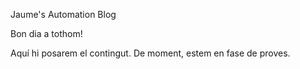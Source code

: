 Jaume's Automation Blog

Bon dia a tothom!

Aquí hi posarem el contingut. De moment, estem en fase de proves.